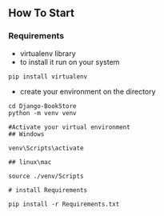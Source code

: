 ## How To Start
### Requirements
- virtualenv library
- to install it run on your system
```
pip install virtualenv
```

- create your environment on the directory  
```
cd Django-BookStore
python -m venv venv

#Activate your virtual environment
## Windows

venv\Scripts\activate

## linux\mac

source ./venv/Scripts

# install Requirements

pip install -r Requirements.txt


```

